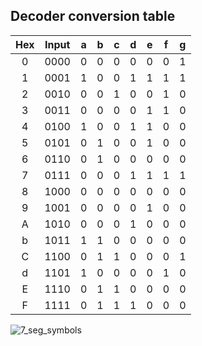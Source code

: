 ## Decoder conversion table

 | **Hex** | **Input** | **a** | **b** | **c** | **d** | **e** | **f** | **g** |
 | :-: | :-: | :-: | :-: | :-: | :-: | :-: | :-: | :-: |
 | 0 | 0000 | 0 | 0 | 0 | 0 | 0 | 0 | 1 |
 | 1 | 0001 | 1 | 0 | 0 | 1 | 1 | 1 | 1 |
 | 2 | 0010 | 0 | 0 | 1 | 0 | 0 | 1 | 0 |
 | 3 | 0011 | 0 | 0 | 0 | 0 | 1 | 1 | 0 |
 | 4 | 0100 | 1 | 0 | 0 | 1 | 1 | 0 | 0 |
 | 5 | 0101 | 0 | 1 | 0 | 0 | 1 | 0 | 0 |
 | 6 | 0110 | 0 | 1 | 0 | 0 | 0 | 0 | 0 |
 | 7 | 0111 | 0 | 0 | 0 | 1 | 1 | 1 | 1 |
 | 8 | 1000 | 0 | 0 | 0 | 0 | 0 | 0 | 0 |
 | 9 | 1001 | 0 | 0 | 0 | 0 | 1 | 0 | 0 |
 | A | 1010 | 0 | 0 | 0 | 1 | 0 | 0 | 0 |
 | b | 1011 | 1 | 1 | 0 | 0 | 0 | 0 | 0 |
 | C | 1100 | 0 | 1 | 1 | 0 | 0 | 0 | 1 |
 | d | 1101 | 1 | 0 | 0 | 0 | 0 | 1 | 0 |
 | E | 1110 | 0 | 1 | 1 | 0 | 0 | 0 | 0 |
 | F | 1111 | 0 | 1 | 1 | 1 | 0 | 0 | 0 |

![7_seg_symbols](../Lab/Screens/7_seg_display_symbols.png)
